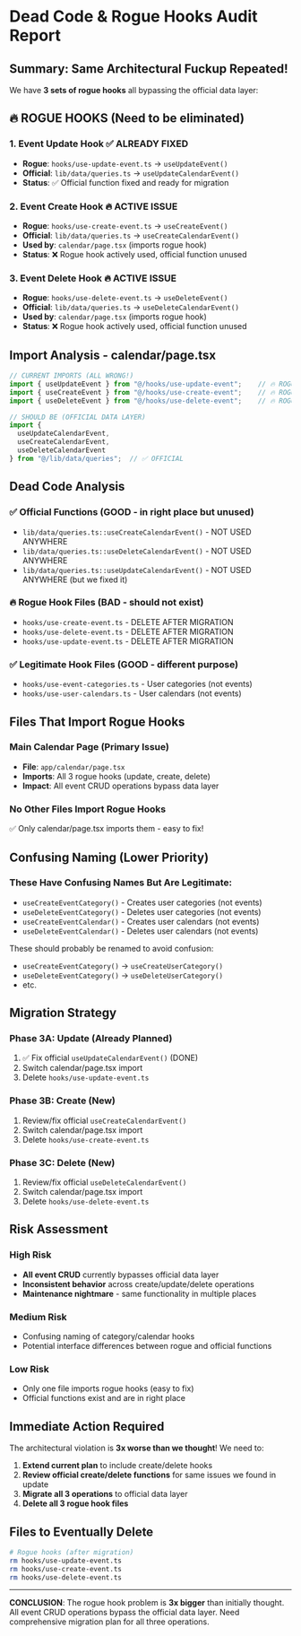 # Dead Code & Rogue Hooks Audit Report

## Summary: Same Architectural Fuckup Repeated!

We have **3 sets of rogue hooks** all bypassing the official data layer:

## 🔥 ROGUE HOOKS (Need to be eliminated)

### 1. Event Update Hook ✅ ALREADY FIXED
- **Rogue**: `hooks/use-update-event.ts` → `useUpdateEvent()`
- **Official**: `lib/data/queries.ts` → `useUpdateCalendarEvent()`
- **Status**: ✅ Official function fixed and ready for migration

### 2. Event Create Hook 🔥 ACTIVE ISSUE
- **Rogue**: `hooks/use-create-event.ts` → `useCreateEvent()`
- **Official**: `lib/data/queries.ts` → `useCreateCalendarEvent()`
- **Used by**: `calendar/page.tsx` (imports rogue hook)
- **Status**: ❌ Rogue hook actively used, official function unused

### 3. Event Delete Hook 🔥 ACTIVE ISSUE
- **Rogue**: `hooks/use-delete-event.ts` → `useDeleteEvent()`
- **Official**: `lib/data/queries.ts` → `useDeleteCalendarEvent()`
- **Used by**: `calendar/page.tsx` (imports rogue hook)
- **Status**: ❌ Rogue hook actively used, official function unused

## Import Analysis - calendar/page.tsx

```typescript
// CURRENT IMPORTS (ALL WRONG!)
import { useUpdateEvent } from "@/hooks/use-update-event";    // 🔥 ROGUE
import { useCreateEvent } from "@/hooks/use-create-event";    // 🔥 ROGUE
import { useDeleteEvent } from "@/hooks/use-delete-event";    // 🔥 ROGUE

// SHOULD BE (OFFICIAL DATA LAYER)
import {
  useUpdateCalendarEvent,
  useCreateCalendarEvent,
  useDeleteCalendarEvent
} from "@/lib/data/queries";  // ✅ OFFICIAL
```

## Dead Code Analysis

### ✅ Official Functions (GOOD - in right place but unused)
- `lib/data/queries.ts::useCreateCalendarEvent()` - NOT USED ANYWHERE
- `lib/data/queries.ts::useDeleteCalendarEvent()` - NOT USED ANYWHERE
- `lib/data/queries.ts::useUpdateCalendarEvent()` - NOT USED ANYWHERE (but we fixed it)

### 🔥 Rogue Hook Files (BAD - should not exist)
- `hooks/use-create-event.ts` - DELETE AFTER MIGRATION
- `hooks/use-delete-event.ts` - DELETE AFTER MIGRATION
- `hooks/use-update-event.ts` - DELETE AFTER MIGRATION

### ✅ Legitimate Hook Files (GOOD - different purpose)
- `hooks/use-event-categories.ts` - User categories (not events)
- `hooks/use-user-calendars.ts` - User calendars (not events)

## Files That Import Rogue Hooks

### Main Calendar Page (Primary Issue)
- **File**: `app/calendar/page.tsx`
- **Imports**: All 3 rogue hooks (update, create, delete)
- **Impact**: All event CRUD operations bypass data layer

### No Other Files Import Rogue Hooks
✅ Only calendar/page.tsx imports them - easy to fix!

## Confusing Naming (Lower Priority)

### These Have Confusing Names But Are Legitimate:
- `useCreateEventCategory()` - Creates user categories (not events)
- `useDeleteEventCategory()` - Deletes user categories (not events)
- `useCreateEventCalendar()` - Creates user calendars (not events)
- `useDeleteEventCalendar()` - Deletes user calendars (not events)

These should probably be renamed to avoid confusion:
- `useCreateEventCategory()` → `useCreateUserCategory()`
- `useDeleteEventCategory()` → `useDeleteUserCategory()`
- etc.

## Migration Strategy

### Phase 3A: Update (Already Planned)
1. ✅ Fix official `useUpdateCalendarEvent()` (DONE)
2. Switch calendar/page.tsx import
3. Delete `hooks/use-update-event.ts`

### Phase 3B: Create (New)
1. Review/fix official `useCreateCalendarEvent()`
2. Switch calendar/page.tsx import
3. Delete `hooks/use-create-event.ts`

### Phase 3C: Delete (New)
1. Review/fix official `useDeleteCalendarEvent()`
2. Switch calendar/page.tsx import
3. Delete `hooks/use-delete-event.ts`

## Risk Assessment

### High Risk
- **All event CRUD** currently bypasses official data layer
- **Inconsistent behavior** across create/update/delete operations
- **Maintenance nightmare** - same functionality in multiple places

### Medium Risk
- Confusing naming of category/calendar hooks
- Potential interface differences between rogue and official functions

### Low Risk
- Only one file imports rogue hooks (easy to fix)
- Official functions exist and are in right place

## Immediate Action Required

The architectural violation is **3x worse than we thought**! We need to:

1. **Extend current plan** to include create/delete hooks
2. **Review official create/delete functions** for same issues we found in update
3. **Migrate all 3 operations** to official data layer
4. **Delete all 3 rogue hook files**

## Files to Eventually Delete

```bash
# Rogue hooks (after migration)
rm hooks/use-update-event.ts
rm hooks/use-create-event.ts
rm hooks/use-delete-event.ts
```

---

**CONCLUSION**: The rogue hook problem is **3x bigger** than initially thought. All event CRUD operations bypass the official data layer. Need comprehensive migration plan for all three operations.